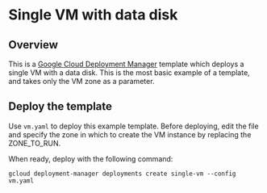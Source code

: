 # Single VM with data disk

## Overview

This is a [Google Cloud Deployment
Manager](https://cloud.google.com/deployment-manager/overview) template which
deploys a single VM with a data disk. This is the most basic example of a
template, and takes only the VM zone as a parameter.

## Deploy the template

Use `vm.yaml` to deploy this example template. Before deploying, edit the file
and specify the zone in which to create the VM instance by replacing the
ZONE_TO_RUN.

When ready, deploy with the following command:

    gcloud deployment-manager deployments create single-vm --config vm.yaml
